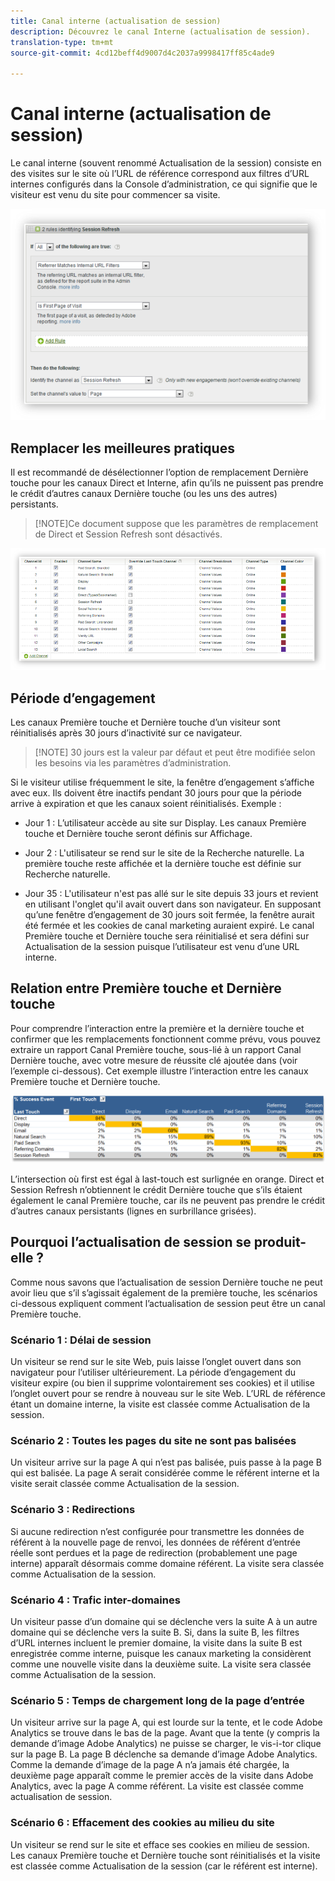 ```yaml
---
title: Canal interne (actualisation de session)
description: Découvrez le canal Interne (actualisation de session).
translation-type: tm+mt
source-git-commit: 4cd12beff4d9007d4c2037a9998417ff85c4ade9

---
```



# Canal interne (actualisation de session)

Le canal interne (souvent renommé Actualisation de la session) consiste en des visites sur le site où l’URL de référence correspond aux filtres d’URL internes configurés dans la Console d’administration, ce qui signifie que le visiteur est venu du site pour commencer sa visite.

![](assets/int-channel1.png)

## Remplacer les meilleures pratiques

Il est recommandé de désélectionner l’option de remplacement Dernière touche pour les canaux Direct et Interne, afin qu’ils ne puissent pas prendre le crédit d’autres canaux Dernière touche (ou les uns des autres) persistants.

>[!NOTE]Ce document suppose que les paramètres de remplacement de Direct et Session Refresh sont désactivés.

![](assets/int-channel2.png)

## Période d’engagement

Les canaux Première touche et Dernière touche d’un visiteur sont réinitialisés après 30 jours d’inactivité sur ce navigateur.

>[!NOTE] 30 jours est la valeur par défaut et peut être modifiée selon les besoins via les paramètres d’administration.

Si le visiteur utilise fréquemment le site, la fenêtre d’engagement s’affiche avec eux. Ils doivent être inactifs pendant 30 jours pour que la période arrive à expiration et que les canaux soient réinitialisés.
Exemple :

* Jour 1 : L’utilisateur accède au site sur Display. Les canaux Première touche et Dernière touche seront définis sur Affichage.

* Jour 2 : L'utilisateur se rend sur le site de la Recherche naturelle. La première touche reste affichée et la dernière touche est définie sur Recherche naturelle.

* Jour 35 : L'utilisateur n'est pas allé sur le site depuis 33 jours et revient en utilisant l'onglet qu'il avait ouvert dans son navigateur. En supposant qu’une fenêtre d’engagement de 30 jours soit fermée, la fenêtre aurait été fermée et les cookies de canal marketing auraient expiré. Le canal Première touche et Dernière touche sera réinitialisé et sera défini sur Actualisation de la session puisque l’utilisateur est venu d’une URL interne.

## Relation entre Première touche et Dernière touche

Pour comprendre l’interaction entre la première et la dernière touche et confirmer que les remplacements fonctionnent comme prévu, vous pouvez extraire un rapport Canal Première touche, sous-lié à un rapport Canal Dernière touche, avec votre mesure de réussite clé ajoutée dans (voir l’exemple ci-dessous). Cet exemple illustre l’interaction entre les canaux Première touche et Dernière touche.

![](assets/int-channel3.png)

L’intersection où first est égal à last-touch est surlignée en orange. Direct et Session Refresh n’obtiennent le crédit Dernière touche que s’ils étaient également le canal Première touche, car ils ne peuvent pas prendre le crédit d’autres canaux persistants (lignes en surbrillance grisées).

## Pourquoi l’actualisation de session se produit-elle ?

Comme nous savons que l’actualisation de session Dernière touche ne peut avoir lieu que s’il s’agissait également de la première touche, les scénarios ci-dessous expliquent comment l’actualisation de session peut être un canal Première touche.

### Scénario 1 : Délai de session

Un visiteur se rend sur le site Web, puis laisse l’onglet ouvert dans son navigateur pour l’utiliser ultérieurement. La période d’engagement du visiteur expire (ou bien il supprime volontairement ses cookies) et il utilise l’onglet ouvert pour se rendre à nouveau sur le site Web. L’URL de référence étant un domaine interne, la visite est classée comme Actualisation de la session.

### Scénario 2 : Toutes les pages du site ne sont pas balisées

Un visiteur arrive sur la page A qui n’est pas balisée, puis passe à la page B qui est balisée. La page A serait considérée comme le référent interne et la visite serait classée comme Actualisation de la session.

### Scénario 3 : Redirections

Si aucune redirection n’est configurée pour transmettre les données de référent à la nouvelle page de renvoi, les données de référent d’entrée réelle sont perdues et la page de redirection (probablement une page interne) apparaît désormais comme domaine référent. La visite sera classée comme Actualisation de la session.

### Scénario 4 : Trafic inter-domaines

Un visiteur passe d’un domaine qui se déclenche vers la suite A à un autre domaine qui se déclenche vers la suite B. Si, dans la suite B, les filtres d’URL internes incluent le premier domaine, la visite dans la suite B est enregistrée comme interne, puisque les canaux marketing la considèrent comme une nouvelle visite dans la deuxième suite. La visite sera classée comme Actualisation de la session.

### Scénario 5 : Temps de chargement long de la page d’entrée

Un visiteur arrive sur la page A, qui est lourde sur la tente, et le code Adobe Analytics se trouve dans le bas de la page. Avant que la tente (y compris la demande d’image Adobe Analytics) ne puisse se charger, le vis-i-tor clique sur la page B. La page B déclenche sa demande d’image Adobe Analytics. Comme la demande d’image de la page A n’a jamais été chargée, la deuxième page apparaît comme le premier accès de la visite dans Adobe Analytics, avec la page A comme référent. La visite est classée comme actualisation de session.

### Scénario 6 : Effacement des cookies au milieu du site

Un visiteur se rend sur le site et efface ses cookies en milieu de session. Les canaux Première touche et Dernière touche sont réinitialisés et la visite est classée comme Actualisation de la session (car le référent est interne).
